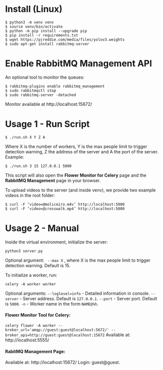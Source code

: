 # Install (Linux)

```
$ python3 -m venv venv
$ source venv/bin/activate
$ python -m pip install --upgrade pip
$ pip install -r requirements.txt
$ wget https://pjreddie.com/media/files/yolov3.weights
$ sudo apt-get install rabbitmq-server
```
 
# Enable RabbitMQ Management API
An optional tool to monitor the queues:
```
$ rabbitmq-plugins enable rabbitmq_management
$ sudo rabbitmqctl stop
$ sudo rabbitmq-server -detached
```
Monitor available at http://localhost:15672/


# Usage 1 - Run Script
```
$ ./run.sh X Y Z A
```
Where X is the number of workers, Y is the max people limit to trigger detection warning, Z the address of the server and A the port of the server.
Example:
```
$ ./run.sh 3 15 127.0.0.1 5000
```
This script will also open the **Flower Monitor for Celery** page and the **RabbitMQ Management** page in your browser.

To upload videos to the server (and inside venv), we provide two example videos in the root folder:
```
$ curl -F ‘video=@moliceiro.m4v’ http://localhost:5000
$ curl -F ‘video=@crosswalk.mp4’ http://localhost:5000
```
# Usage 2 - Manual
Inside the virtual environment, initialize the server:
```
python3 server.py
```
Optional argument: ``` --max X``` , where X is the max people limit to trigger detection warning. Default is 15.

To initialize a worker, run:
```
celery -A worker worker
```
Optional arguments:
```--loglevel=info``` - Detailed information in console.
```--server``` - Server address. Default is ```127.0.0.1```.
```--port``` - Server port. Default is ```5000```.
```-n``` - Worker name in the form ```NAME@%h```.

#### Flower Monitor Tool for Celery:
```celery flower -A worker --broker_url='amqp://guest:guest@localhost:5672/' --broker_api=http://guest:guest@localhost:15672```
Available at: http://localhost:5555/

#### RabitMQ Management Page:
Available at: http://localhost:15672/
Login: guest@guest.


